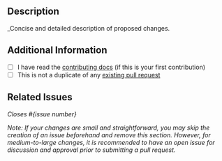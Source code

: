 ## Description

_Concise and detailed description of proposed changes.

## Additional Information

- [ ] I have read the [contributing docs](../CONTRIBUTING.md) (if this is your first contribution)
- [ ] This is not a duplicate of any [existing pull request](https://github.com/argentlabs/Starknet-Scaffold/pulls)

## Related Issues

_Closes #{issue number}_

_Note: If your changes are small and straightforward, you may skip the creation of an issue beforehand and remove this section. However, for medium-to-large changes, it is recommended to have an open issue for discussion and approval prior to submitting a pull request._

